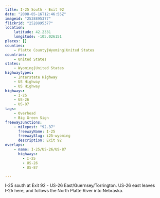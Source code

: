 ```yaml
---
title: I-25 South - Exit 92
date: "2008-05-16T12:46:55Z"
imageid: "2528895377"
flickrid: "2528895377"
location:
    latitude: 42.2331
    longitude: -105.026151
places: []
counties:
    - Platte County|Wyoming|United States
countries:
    - United States
states:
    - Wyoming|United States
highwaytypes:
    - Interstate Highway
    - US Highway
    - US Highway
highways:
    - I-25
    - US-26
    - US-87
tags:
    - Overhead
    - Big Green Sign
freewayJunctions:
    - milepost: "92.37"
      freewayName: I-25
      freewaySlug: i25-wyoming
      description: Exit 92
overlaps:
    - name: I-25/US-26/US-87
      highways:
        - I-25
        - US-26
        - US-87

---
```

I-25 south at Exit 92 - US-26 East/Guernsey/Torrington.  US-26 east leaves I-25 here, and follows the North Platte River into Nebraska.